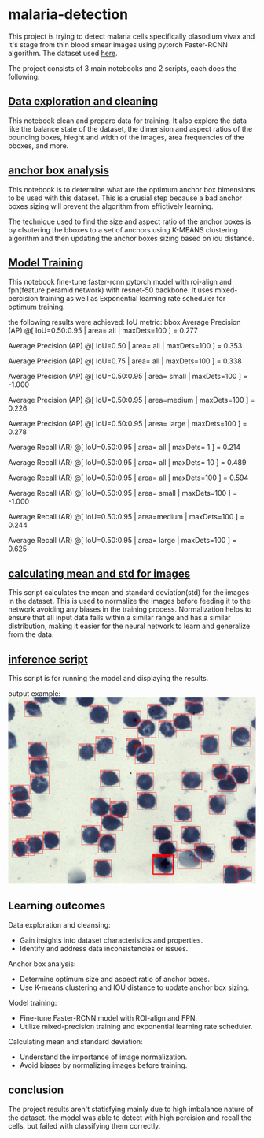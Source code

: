 # malaria-detection

This project is trying to detect malaria cells specifically plasodium vivax and it's stage from thin blood smear images using pytorch Faster-RCNN algorithm. The dataset used [here](https://bbbc.broadinstitute.org/BBBC041).

The project consists of 3 main notebooks and 2 scripts, each does the following:

## [Data exploration and cleaning](data_exploration_cleansing.ipynb)

This notebook clean and prepare data for training. It also explore the data like the balance state of the dataset, the dimension and aspect ratios of the bounding boxes, hieght and width of the images, area frequencies of the bboxes, and more.

## [anchor box analysis](anchorboxAnalysis.ipynb)

This notebook is to determine what are the optimum anchor box bimensions to be used with this dataset. This is a crusial step because a bad anchor boxes sizing will prevent the algorithm from effictively learning.

The technique used to find the size and aspect ratio of the anchor boxes is by clsutering the bboxes to a set of anchors using K-MEANS clustering algorithm and then updating the anchor boxes sizing based on iou distance.

## [Model Training](ModelTraining.ipynb)

This notebook fine-tune faster-rcnn pytorch model with roi-align and fpn(feature peramid network) with resnet-50 backbone. It uses mixed-percision training as well as Exponential learning rate scheduler for optimum training.

the following results were achieved:
IoU metric: bbox
 Average Precision  (AP) @[ IoU=0.50:0.95 | area=   all | maxDets=100 ] = 0.277
 
 Average Precision  (AP) @[ IoU=0.50      | area=   all | maxDets=100 ] = 0.353
 
 Average Precision  (AP) @[ IoU=0.75      | area=   all | maxDets=100 ] = 0.338
 
 Average Precision  (AP) @[ IoU=0.50:0.95 | area= small | maxDets=100 ] = -1.000
 
 Average Precision  (AP) @[ IoU=0.50:0.95 | area=medium | maxDets=100 ] = 0.226
 
 Average Precision  (AP) @[ IoU=0.50:0.95 | area= large | maxDets=100 ] = 0.278
 
 Average Recall     (AR) @[ IoU=0.50:0.95 | area=   all | maxDets=  1 ] = 0.214
 
 Average Recall     (AR) @[ IoU=0.50:0.95 | area=   all | maxDets= 10 ] = 0.489
 
 Average Recall     (AR) @[ IoU=0.50:0.95 | area=   all | maxDets=100 ] = 0.594
 
 Average Recall     (AR) @[ IoU=0.50:0.95 | area= small | maxDets=100 ] = -1.000
 
 Average Recall     (AR) @[ IoU=0.50:0.95 | area=medium | maxDets=100 ] = 0.244
 
 Average Recall     (AR) @[ IoU=0.50:0.95 | area= large | maxDets=100 ] = 0.625

## [calculating mean and std for images](bbbc_mean_std.py)

This script calculates the mean and standard deviation(std) for the images in the dataset. This is used to normalize the images before feeding it to the network avoiding any biases in the training process. Normalization helps to ensure that all input data falls within a similar range and has a similar distribution, making it easier for the neural network to learn and generalize from the data.


 ## [inference script](inference.py)

 This script is for running the model and displaying the results.
 
 output example:
 ![good cell detection, weak on malaria detection](result.png "example output")

## Learning outcomes

Data exploration and cleansing:

* Gain insights into dataset characteristics and properties.
* Identify and address data inconsistencies or issues.
  
Anchor box analysis:

* Determine optimum size and aspect ratio of anchor boxes.
* Use K-means clustering and IOU distance to update anchor box sizing.

Model training:

* Fine-tune Faster-RCNN model with ROI-align and FPN.
* Utilize mixed-precision training and exponential learning rate scheduler.

Calculating mean and standard deviation:

* Understand the importance of image normalization.
* Avoid biases by normalizing images before training.

## conclusion

The project results aren't statisfying mainly due to high imbalance nature of the dataset. the model was able to detect with high percision and recall the cells, but failed with classifying them correctly. 

